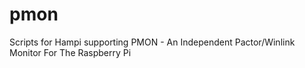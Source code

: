 # pmon
 Scripts for Hampi supporting PMON - An Independent Pactor/Winlink Monitor For The Raspberry Pi
